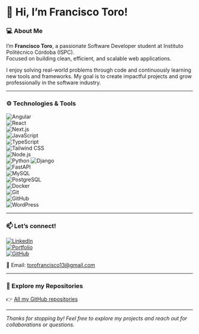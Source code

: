 # 👋 Hi, I’m Francisco Toro!

### 💻 About Me

I’m **Francisco Toro**, a passionate Software Developer student at Instituto Politécnico Córdoba (ISPC).  
Focused on building clean, efficient, and scalable web applications.

I enjoy solving real-world problems through code and continuously learning new tools and frameworks. My goal is to create impactful projects and grow professionally in the software industry.

---

### ⚙️ Technologies & Tools
![Angular](https://img.shields.io/badge/Angular-DD0031?style=for-the-badge&logo=angular&logoColor=white)  
![React](https://img.shields.io/badge/React-blue?style=for-the-badge&logo=react)  
![Next.js](https://img.shields.io/badge/Next.js-black?style=for-the-badge&logo=next.js)  
![JavaScript](https://img.shields.io/badge/JavaScript-ES6-yellow?style=for-the-badge&logo=javascript)  
![TypeScript](https://img.shields.io/badge/TypeScript-blue?style=for-the-badge&logo=typescript)  
![Tailwind CSS](https://img.shields.io/badge/Tailwind_CSS-skyblue?style=for-the-badge&logo=tailwind-css)  
![Node.js](https://img.shields.io/badge/Node.js-green?style=for-the-badge&logo=node.js)   
![Python](https://img.shields.io/badge/Python-blue?style=for-the-badge&logo=python)
![Django](https://img.shields.io/badge/Django-092E20?style=for-the-badge&logo=django&logoColor=green)  
![FastAPI](https://img.shields.io/badge/FastAPI-green?style=for-the-badge)  
![MySQL](https://img.shields.io/badge/MySQL-blue?style=for-the-badge&logo=mysql)  
![PostgreSQL](https://img.shields.io/badge/PostgreSQL-blue?style=for-the-badge&logo=postgresql)  
![Docker](https://img.shields.io/badge/Docker-blue?style=for-the-badge&logo=docker)  
![Git](https://img.shields.io/badge/Git-F05032?style=for-the-badge&logo=git&logoColor=white)  
![GitHub](https://img.shields.io/badge/GitHub-000?style=for-the-badge&logo=github&logoColor=white)  
![WordPress](https://img.shields.io/badge/WordPress-Blue?style=for-the-badge&logo=wordpress)

---

### 📫 Let’s connect!

[![LinkedIn](https://img.shields.io/badge/LinkedIn-0A66C2?style=for-the-badge&logo=linkedin&logoColor=white)](https://www.linkedin.com/in/francisco-toro-goitea-475b71277/)  
[![Portfolio](https://img.shields.io/badge/Portfolio-000?style=for-the-badge&logo=google-chrome&logoColor=white)](https://portafolio-francisco-toro.vercel.app/)  
[![GitHub](https://img.shields.io/badge/GitHub-000?style=for-the-badge&logo=github&logoColor=white)](https://github.com/frantoro10)  

📧 Email: [torofrancisco13@gmail.com](mailto:torofrancisco13@gmail.com)


---

### 📂 Explore my Repositories

👉 [All my GitHub repositories](https://github.com/frantoro10?tab=repositories)

---

*Thanks for stopping by! Feel free to explore my projects and reach out for collaborations or questions.*

